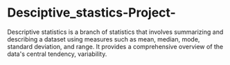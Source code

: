 # Desciptive_stastics-Project-
 Descriptive statistics is a branch of statistics that involves summarizing and describing a dataset using measures such as mean, median, mode, standard deviation, and range. It provides a comprehensive overview of the data's central tendency, variability.
